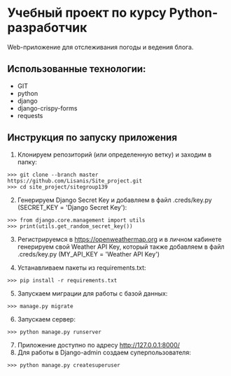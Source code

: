 # Учебный проект по курсу Python-разработчик

Web-приложение для отслеживания погоды и ведения блога.

## Использованные технологии:

- GIT
- python
- django
- django-crispy-forms
- requests

## Инструкция по запуску приложения

1. Клонируем репозиторий (или определенную ветку) и заходим в папку:
```
>>> git clone --branch master https://github.com/Lisanis/Site_project.git
>>> cd site_project/sitegroup139
```
2. Генерируем Django Secret Key и добавляем в файл .creds/key.py (SECRET_KEY = 'Django Secret Key'):
```
>>> from django.core.management import utils
>>> print(utils.get_random_secret_key())
```
3. Регистрируемся в https://openweathermap.org и в личном кабинете генерируем свой Weather API Key, который также добавляем в файл .creds/key.py (MY_API_KEY = 'Weather API Key')

4. Устанавливаем пакеты из requirements.txt:
```
>>> pip install -r requirements.txt
```
5. Запускаем миграции для работы с базой данных:
```
>>> manage.py migrate
```
6. Запускаем сервер:
```
>>> python manage.py runserver
```
7. Приложение доступно по адресу http://127.0.0.1:8000/
8. Для работы в Django-admin создаем суперпользователя:
```
>>> python manage.py createsuperuser
```
